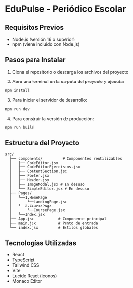 # EduPulse - Periódico Escolar

## Requisitos Previos

- Node.js (versión 16 o superior)
- npm (viene incluido con Node.js)

## Pasos para Instalar

1. Clona el repositorio o descarga los archivos del proyecto

2. Abre una terminal en la carpeta del proyecto y ejecuta:

```bash
npm install
```

3. Para iniciar el servidor de desarrollo:

```bash
npm run dev
```

4. Para construir la versión de producción:

```bash
npm run build
```

## Estructura del Proyecto

```
src/
  ├── components/         # Componentes reutilizables
  │   ├── CodeEditor.jsx
  │   ├── CodeEditorEjercisios.jsx
  │   ├── ContentSection.jsx
  │   ├── Footer.jsx
  │   ├── Header.jsx
  │   ├── ImageModal.jsx # En desuso
  │   └── SimpleEditor.jsx # En desuso
  ├── Pages/
  │   └──1.HomePage
  │       └──LandingPage.jsx
  │   └──2.CoursePage
  │       └──CoursePage.jsx
  │   └──Index.jsx
  ├── App.jsx           # Componente principal
  ├── main.jsx          # Punto de entrada
  └── index.jsx         # Estilos globales
```

## Tecnologías Utilizadas

- React
- TypeScript
- Tailwind CSS
- Vite
- Lucide React (iconos)
- Monaco Editor
